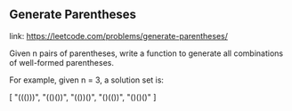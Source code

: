 ## Generate Parentheses 
link: <https://leetcode.com/problems/generate-parentheses/>

Given n pairs of parentheses, write a function to generate all combinations of well-formed parentheses.



For example, given n = 3, a solution set is:


[
  "((()))",
  "(()())",
  "(())()",
  "()(())",
  "()()()"
]
